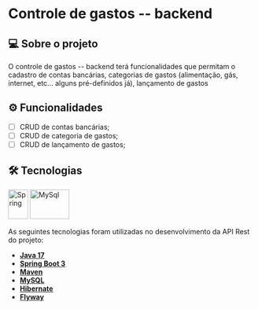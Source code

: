 # Controle de gastos -- backend

## 💻 Sobre o projeto

O controle de gastos -- backend terá funcionalidades que permitam o cadastro de contas bancárias, categorias de gastos (alimentação, gás, internet, etc... alguns pré-definidos já), lançamento de gastos

## ⚙️ Funcionalidades

- [ ] CRUD de contas bancárias;
- [ ] CRUD de categoria de gastos;
- [ ] CRUD de lançamento de gastos;

## 🛠 Tecnologias

<img height="60" width="40" alt="Spring" src="https://icongr.am/simple/spring.svg?size=128&color=07e90b&colored=false"/>
<img height="60" width="80" alt="MySql" src="https://icongr.am/devicon/mysql-original-wordmark.svg?size=128&color=0792e9"/>

As seguintes tecnologias foram utilizadas no desenvolvimento da API Rest do projeto:

- **[Java 17](https://www.oracle.com/java)**
- **[Spring Boot 3](https://spring.io/projects/spring-boot)**
- **[Maven](https://maven.apache.org)**
- **[MySQL](https://www.mysql.com)**
- **[Hibernate](https://hibernate.org)**
- **[Flyway](https://flywaydb.org)**
